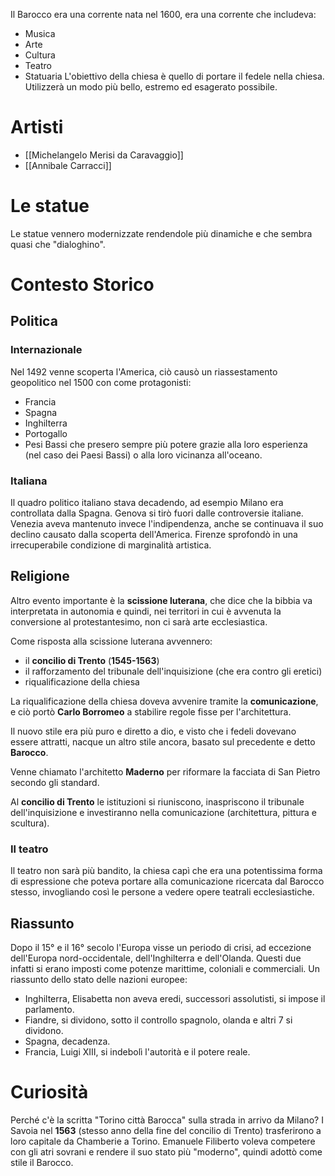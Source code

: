 Il Barocco era una corrente nata nel 1600, era una corrente che includeva:
- Musica
- Arte
- Cultura
- Teatro
- Statuaria
L'obiettivo della chiesa è quello di portare il fedele nella chiesa.
Utilizzerà un modo più bello, estremo ed esagerato possibile.
# Artisti
- [[Michelangelo Merisi da Caravaggio]]
- [[Annibale Carracci]]
# Le statue
Le statue vennero modernizzate rendendole più dinamiche e che sembra quasi che "dialoghino".
# Contesto Storico
## Politica
### Internazionale
Nel 1492 venne scoperta l'America, ciò causò un riassestamento geopolitico nel 1500 con come protagonisti:
- Francia
- Spagna
- Inghilterra
- Portogallo
- Pesi Bassi
che presero sempre più potere grazie alla loro esperienza (nel caso dei Paesi Bassi) o alla loro vicinanza all'oceano.
### Italiana
Il quadro politico italiano stava decadendo, ad esempio Milano era controllata dalla Spagna.
Genova si tirò fuori dalle controversie italiane. Venezia aveva mantenuto invece l'indipendenza, anche se continuava il suo declino causato dalla scoperta dell'America. Firenze sprofondò in una irrecuperabile condizione di marginalità artistica.
## Religione
Altro evento importante è la **scissione luterana**, che dice che la bibbia va interpretata in autonomia e quindi, nei territori in cui è avvenuta la conversione al protestantesimo, non ci sarà arte ecclesiastica.

Come risposta alla scissione luterana avvennero:
- il **concilio di Trento** (**1545-1563**)
- il rafforzamento del tribunale dell'inquisizione (che era contro gli eretici)
- riqualificazione della chiesa

La riqualificazione della chiesa doveva avvenire tramite la **comunicazione**, e ciò portò **Carlo Borromeo** a stabilire regole fisse per l'architettura.

Il nuovo stile era più puro e diretto a dio, e visto che i fedeli dovevano essere attratti, nacque un altro stile ancora, basato sul precedente e detto **Barocco**.

Venne chiamato l'architetto **Maderno** per riformare la facciata di San Pietro secondo gli standard.

Al **concilio di Trento** le istituzioni si riuniscono, inaspriscono il tribunale dell'inquisizione e investiranno nella comunicazione (architettura, pittura e scultura).
### Il teatro
Il teatro non sarà più bandito, la chiesa capì che era una potentissima forma di espressione che poteva portare alla comunicazione ricercata dal Barocco stesso, invogliando così le persone a vedere opere teatrali ecclesiastiche.
## Riassunto
Dopo il 15° e il 16° secolo l'Europa visse un periodo di crisi, ad eccezione dell'Europa nord-occidentale, dell'Inghilterra e dell'Olanda. Questi due infatti si erano imposti come potenze marittime, coloniali e commerciali.
Un riassunto dello stato delle nazioni europee:
- Inghilterra, Elisabetta non aveva eredi, successori assolutisti, si impose il parlamento.
- Fiandre, si dividono, sotto il controllo spagnolo, olanda e altri 7 si dividono.
- Spagna, decadenza.
- Francia, Luigi XIII, si indebolì l'autorità e il potere reale.
# Curiosità
Perché c'è la scritta "Torino città Barocca" sulla strada in arrivo da Milano?
I Savoia nel **1563** (stesso anno della fine del concilio di Trento) trasferirono a loro capitale da Chamberie a Torino. Emanuele Filiberto voleva competere con gli atri sovrani e rendere il suo stato più "moderno", quindi adottò come stile il Barocco.